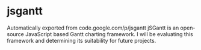 # jsgantt
Automatically exported from code.google.com/p/jsgantt
jSGantt is an open-source JavaScript based Gantt charting framework. 
I will be evaluating this framework and determining its suitability for future projects. 
